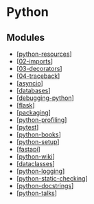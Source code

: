 Python
===

Modules
---
- [[python-resources]]
- [[02-imports]]
- [[03-decorators]]
- [[04-traceback]]
- [[asyncio]]
- [[databases]]
- [[debugging-python]]
- [[flask]]
- [[packaging]]
- [[python-profiling]]
- [[pytest]]
- [[python-books]]
- [[python-setup]]
- [[fastapi]]
- [[python-wiki]]
- [[dataclasses]]
- [[python-logging]]
- [[python-static-checking]]
- [[python-docstrings]]
- [[python-talks]]

[//begin]: # "Autogenerated link references for markdown compatibility"
[python-resources]: python-resources.md "Python Resources"
[02-imports]: 02-imports.md "Imports"
[03-decorators]: 03-decorators.md "Decorators"
[04-traceback]: 04-traceback.md "Traceback"
[asyncio]: asyncio/asyncio.md "Asyncio"
[databases]: databases/databases.md "Databases with Python"
[debugging-python]: debugging/debugging-python.md "Debugging Python"
[flask]: flask/flask.md "Flask"
[packaging]: packaging/packaging.md "Packaging"
[python-profiling]: profiling/python-profiling.md "Python Profiling"
[pytest]: pytest/pytest.md "Pytest"
[python-books]: books/python-books.md "Python Books"
[python-setup]: setup/python-setup.md "Python Setup"
[fastapi]: fastapi/fastapi.md "FastAPI"
[python-wiki]: wiki/python-wiki.md "Python Wiki"
[dataclasses]: dataclasses.md "dataclasses"
[python-logging]: python-logging/python-logging.md "Python Logging"
[python-static-checking]: python-static-checking/python-static-checking.md "Python Static Checking"
[python-docstrings]: python-docstrings/python-docstrings.md "Python DocStrings"
[python-talks]: python-talks/python-talks.md "PyCon Talks"
[//end]: # "Autogenerated link references"
